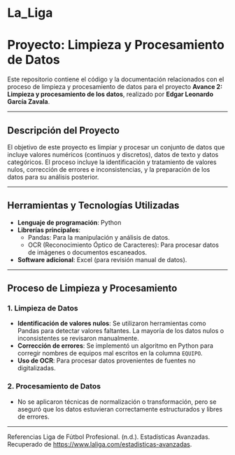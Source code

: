 # La_Liga
# Proyecto: Limpieza y Procesamiento de Datos

Este repositorio contiene el código y la documentación relacionados con el proceso de limpieza y procesamiento de datos para el proyecto **Avance 2: Limpieza y procesamiento de los datos**, realizado por **Edgar Leonardo García Zavala**.

---

## Descripción del Proyecto

El objetivo de este proyecto es limpiar y procesar un conjunto de datos que incluye valores numéricos (continuos y discretos), datos de texto y datos categóricos. El proceso incluye la identificación y tratamiento de valores nulos, corrección de errores e inconsistencias, y la preparación de los datos para su análisis posterior.


---

## Herramientas y Tecnologías Utilizadas

- **Lenguaje de programación**: Python
- **Librerías principales**:
  - Pandas: Para la manipulación y análisis de datos.
  - OCR (Reconocimiento Óptico de Caracteres): Para procesar datos de imágenes o documentos escaneados.
- **Software adicional**: Excel (para revisión manual de datos).

---

## Proceso de Limpieza y Procesamiento

### 1. Limpieza de Datos
- **Identificación de valores nulos**: Se utilizaron herramientas como Pandas para detectar valores faltantes. La mayoría de los datos nulos o inconsistentes se revisaron manualmente.
- **Corrección de errores**: Se implementó un algoritmo en Python para corregir nombres de equipos mal escritos en la columna `EQUIPO`.
- **Uso de OCR**: Para procesar datos provenientes de fuentes no digitalizadas.

### 2. Procesamiento de Datos
- No se aplicaron técnicas de normalización o transformación, pero se aseguró que los datos estuvieran correctamente estructurados y libres de errores.

---
Referencias
Liga de Fútbol Profesional. (n.d.). Estadísticas Avanzadas. Recuperado de https://www.laliga.com/estadisticas-avanzadas.
